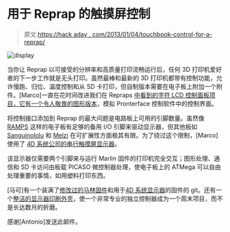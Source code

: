# 用于 Reprap 的触摸屏控制

> 原文:[https://hack aday . com/2013/01/04/touchbook-control-for-a-reprap/](https://hackaday.com/2013/01/04/touchscreen-control-for-a-reprap/)

![display](../Images/57df474155d0c3c8ea6507d442a3cf9e.png)

当你让 Reprap 以可接受的分辨率和高质量打印流畅运行后，任何 3D 打印机爱好者的下一步工作就是无头打印。虽然最棒和最新的 3D 打印机都带有控制功能，允许慢跑、归位、温度控制和从 SD 卡打印，但自制版本需要在电子板上附加一个附件。[Marco]一直在花时间改进我们在 Repraps [中看到的字符 LCD 控制面板项目，它有一个令人敬畏的图形版本](http://www.marcoantonini.eu/doku.php?id=reprap:lcd4d)，模拟 Pronterface 控制软件中的控制界面。

将控制接口添加到 Reprap 的最大问题是电路板上可用的引脚数量。虽然像 [RAMPS](http://reprap.org/wiki/RAMPS_1.4) 这样的电子板有足够的备用 I/O 引脚来驱动显示器，但其他板如 [Sanguinololu](http://reprap.org/wiki/Sanguinololu) 和 [Melzi](http://reprap.org/wiki/Melzi) 在可扩展性方面极其有限。为了绕过这个限制，[Marco]使用了 [4D 系统公司的串行触摸屏显示器](http://www.4dsystems.com.au/prod.php?id=114)。

该显示器仅需要两个引脚来与运行 Marlin 固件的打印机完全交互；图形处理、通信和 SD 卡访问由板载 PICASO 微控制器处理，使电子板上的 ATMega 可以自由处理重要的事情，如用塑料打印东西。

[马可]有一个装满了[修改过的马林固件](https://github.com/MarcoAntonini/Marlin)和用于[4D 系统显示器](https://github.com/MarcoAntonini/ReprRapLcd4D)的固件的 git。还有一个[整洁的显示器印刷外壳](http://www.thingiverse.com/thing:38749)，使一个非常专业的独立控制器成为一个周末项目，而不是长达数月的折磨。

感谢[Antonio]发送此邮件。